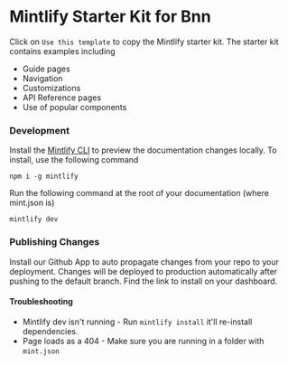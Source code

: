 # Mintlify Starter Kit for Bnn

Click on `Use this template` to copy the Mintlify starter kit. The starter kit contains examples including

- Guide pages
- Navigation
- Customizations
- API Reference pages
- Use of popular components

### Development

Install the [Mintlify CLI](https://www.npmjs.com/package/mintlify) to preview the documentation changes locally. To install, use the following command

```
npm i -g mintlify
```

Run the following command at the root of your documentation (where mint.json is)

```
mintlify dev
```

### Publishing Changes

Install our Github App to auto propagate changes from your repo to your deployment. Changes will be deployed to production automatically after pushing to the default branch. Find the link to install on your dashboard. 

#### Troubleshooting

- Mintlify dev isn't running - Run `mintlify install` it'll re-install dependencies.
- Page loads as a 404 - Make sure you are running in a folder with `mint.json`
